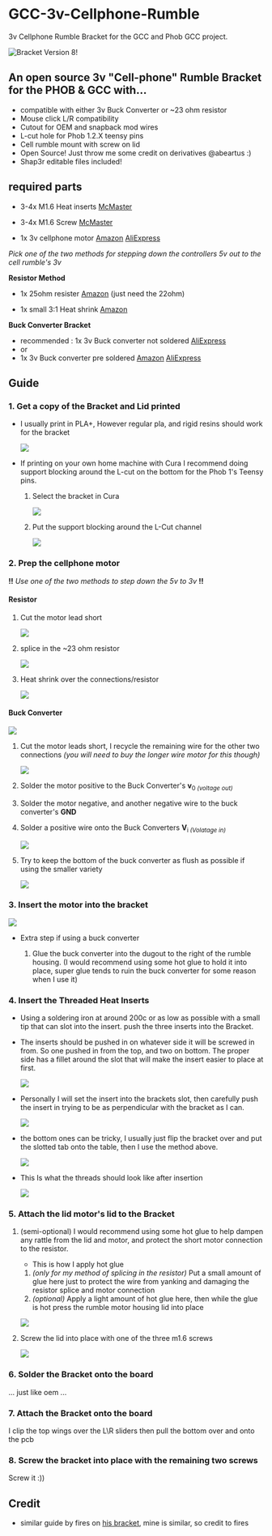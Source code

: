# **GCC-3v-Cellphone-Rumble**

3v Cellphone Rumble Bracket for the GCC and Phob GCC project.

![Bracket Version 8!](./images/v8/v8.png)

## **An open source 3v "Cell-phone" Rumble Bracket for the PHOB & GCC with...**

-   compatible with either 3v Buck Converter or \~23 ohm resistor
-   Mouse click L/R compatibility
-   Cutout for OEM and snapback mod wires
-   L-cut hole for Phob 1.2.X teensy pins
-   Cell rumble mount with screw on lid
-   Open Source! Just throw me some credit on derivatives @abeartus :)
-   Shap3r editable files included!

## **required parts**

-   3-4x M1.6 Heat inserts [McMaster](https://www.mcmaster.com/92120A150/)

-   3-4x M1.6 Screw [McMaster](https://www.mcmaster.com/90910A901/)

-   1x 3v cellphone motor [Amazon](https://a.co/d/5VttFeg) [AliExpress](https://www.aliexpress.us/item/3256803801626556.html?spm=a2g0o.new_account_index.0.0.415d25b9mAlV31&gatewayAdapt=glo2usa&_randl_shipto=US)

*Pick one of the two methods for stepping down the controllers 5v out to the cell rumble's 3v*

**Resistor Method**

-   1x 25ohm resister [Amazon](https://a.co/d/4aCmpb3) (just need the 22ohm)

-   1x small 3:1 Heat shrink [Amazon](https://a.co/d/0B9l2j5)
 
**Buck Converter Bracket**

-   recommended : 1x 3v Buck converter not soldered [AliExpress](https://www.aliexpress.us/item/2251832865440609.html?spm=a2g0o.order_list.order_list_main.12.23001802KjRhRR&gatewayAdapt=glo2usa&_randl_shipto=US)
-   or
-   1x 3v Buck converter pre soldered [Amazon](https://a.co/d/hcY47oe) [AliExpress](https://www.aliexpress.us/item/3256802643066285.html?spm=a2g0o.detail.1000014.22.3128556atu7YrM&gps-id=pcDetailBottomMoreOtherSeller&scm=1007.40000.317745.0&scm_id=1007.40000.317745.0&scm-url=1007.40000.317745.0&pvid=9f4be090-9cd5-447a-85e5-b2ded161dbb8&_t=gps-id:pcDetailBottomMoreOtherSeller,scm-url:1007.40000.317745.0,pvid:9f4be090-9cd5-447a-85e5-b2ded161dbb8,tpp_buckets:668%232846%238110%23324&pdp_ext_f=%7B%22sku_id%22%3A%2212000030781473442%22%2C%22sceneId%22%3A%2230050%22%7D&pdp_npi=2%40dis%21USD%210.01%210.01%21%21%21%21%21%402101f6b716734767897904494edef0%2112000030781473442%21rec)

## **Guide**

### **1. Get a copy of the Bracket and Lid printed**

-   I usually print in PLA+, However regular pla, and rigid resins should work for the bracket

    ![](./images/v8/p.png)

-   If printing on your own home machine with Cura I recommend doing support blocking around the L-cut on the bottom for the Phob 1's Teensy pins.

    1.  Select the bracket in Cura

        ![](./images/v8/sb1.png)

    2.  Put the support blocking around the L-Cut channel

        ![](./images/v8/sb2.png)

### **2. Prep the cellphone motor**

**!!** *Use one of the two methods to step down the 5v to 3v* **!!**

#### **Resistor**

  1.  Cut the motor lead short

      ![](./images/v8/2RES1.png)

  2.  splice in the \~23 ohm resistor

      ![](./images/v8/2RES2.png)


  3.  Heat shrink over the connections/resistor

      ![](./images/v8/2RES3.png)
 

#### **Buck Converter**


![](./images/v8/BUCK.png)


  1.  Cut the motor leads short, I recycle the remaining wire for the other two connections *(you will need to buy the longer wire motor for this though)*

      ![](./images/v8/BUCKp.png)

  2.  Solder the motor positive to the Buck Converter's **v**<sub>0 *(voltage out)*

  3.  Solder the motor negative, and another negative wire to the buck converter's **GND**

  4.  Solder a positive wire onto the Buck Converters **V**<sub>i *(Volatage in)*

      
      ![](./images/v8/BUCKc.png)
    

  5.  Try to keep the bottom of the buck converter as flush as possible if using the smaller variety

      
      ![](./images/v8/flu.png)

### **3. Insert the motor into the bracket**


![](./images/v8/3.png)


-   Extra step if using a buck converter

    1.  Glue the buck converter into the dugout to the right of the rumble housing. (I would recommend using some hot glue to hold it into place, super glue tends to ruin the buck converter for some reason when I use it)

### **4. Insert the Threaded Heat Inserts**

-   Using a soldering iron at around 200c or as low as possible with a small tip that can slot into the insert. push the three inserts into the Bracket.

-   The inserts should be pushed in on whatever side it will be screwed in from. So one pushed in from the top, and two on bottom. The proper side has a fillet around the slot that will make the insert easier to place at first.

    
    ![](./images/v8/4-1.jpg)
  

-   Personally I will set the insert into the brackets slot, then carefully push the insert in trying to be as perpendicular with the bracket as I can.

   
    ![](./images/v8/4-2.png)
   

-   the bottom ones can be tricky, I usually just flip the bracket over and put the slotted tab onto the table, then I use the method above.

    
    ![](./images/v8/5.png)


-   This Is what the threads should look like after insertion

   
    ![](./images/v8/inserted.png)


### **5. Attach the lid motor's lid to the Bracket**

1.  (semi-optional) I would recommend using some hot glue to help dampen any rattle from the lid and motor, and protect the short motor connection to the resistor.

    -   This is how I apply hot glue

    1.  *(only for my method of splicing in the resistor)* Put a small amount of glue here just to protect the wire from yanking and damaging the resistor splice and motor connection
    2.  *(optional)* Apply a light amount of hot glue here, then while the glue is hot press the rumble motor housing lid into place


    ![](./images/v8/4-2fin9.png)


2.  Screw the lid into place with one of the three m1.6 screws


    ![](./images/v8/done.png)
    

### **6. Solder the Bracket onto the board**

... just like oem ...

### **7. Attach the Bracket onto the board**

I clip the top wings over the L\R sliders then pull the bottom over and onto the pcb

### **8. Screw the bracket into place with the remaining two screws**

Screw it :))

## **Credit**

-   similar guide by fires on [his bracket](https://firescc.com/mod-guides#/rumble-bracket), mine is similar, so credit to fires

